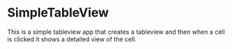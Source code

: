 # SimpleTableView
This is a simple tableview app that creates a tableview and then when a cell is clicked it shows a detailed view of the cell.
